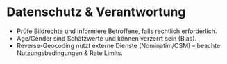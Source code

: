 
# Datenschutz & Verantwortung

- Prüfe Bildrechte und informiere Betroffene, falls rechtlich erforderlich.
- Age/Gender sind Schätzwerte und können verzerrt sein (Bias).
- Reverse-Geocoding nutzt externe Dienste (Nominatim/OSM) – beachte Nutzungsbedingungen & Rate Limits.
